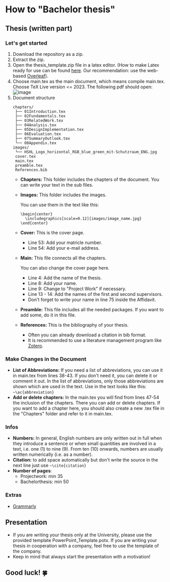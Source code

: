 # How to "Bachelor thesis"

## Thesis (written part)

### Let's get started
1. Download the repository as a zip.
2. Extract the zip.
3. Open the thesis_template.zip file in a latex editor. (How to make Latex ready for use can be found [here](https://www.wwu.edu/faculty/curgus/Courses/LaTeX/Getting_Started_with_LaTeX.html). Our recommendation: use the web-based [Overleaf](https://www.overleaf.com/latex/templates/bachelorthesis-hshl/bydmpbhxfqgq)).
4. Choose main.tex as the main document, which means compile main.tex. Choose TeX Live version <= 2023. The following pdf should open:
![image](https://user-images.githubusercontent.com/43642275/231692705-7359fac9-0975-472b-873a-22be89630f31.png)
5. Document structure
   ```
   chapters/
    ├── 01Introduction.tex
    ├── 02Fundamentals.tex
    ├── 03RelatedWork.tex
    ├── 04Analysis.tex
    ├── 05DesignImplementation.tex
    ├── 06Evaluation.tex
    ├── 07SummaryOutlook.tex
    └── 08Appendix.tex
   images/
    └── HSHL_Logo_horizontal_RGB_blue_green_mit-Schutzraum_ENG.jpg
    cover.tex
    main.tex
    preamble.tex
    References.bib
    ```
   - **Chapters:** This folder includes the chapters of the document. You can write your text in the sub files.
   - **Images:** This folder includes the images.
     
      You can use them in the text like this:
       ```
       \begin{center}
	     \includegraphics[scale=0.12]{images/image_name.jpg}
       \end{center}
       ```
   - **Cover:** This is the cover page.
     - Line 53: Add your matricle number.
     - Line 54: Add your e-mail address. 
   - **Main:** This file connects all the chapters.

     You can also change the cover page here.
     - Line 4: Add the name of the thesis.
     - Line 8: Add your name.
     - Line 9: Change to "Project Work" if necessary.
     - Line 13 - 14: Add the names of the first and second supervisors.
     - Don't forget to write your name in line 75 inside the Affidavit.
    - **Preamble:** This file includes all the needed packages. If you want to add some, do it in this file.
    - **References:** This is the bibliography of your thesis.
      - Often you can already download a citation in bib format.
      - It is recommended to use a literature management program like [Zotero](https://www.zotero.org/).

### Make Changes in the Document
- **List of Abbreviations:** If you need a list of abbreviations, you can use it in main.tex from lines 38-43. If you don't need it, you can delete it or comment it out.
In the list of abbreviations, only those abbreviations are shown which are used in the text. Use in the text looks like this: ```~\ac{abbreviation}```
- **Add or delete chapters:** In the main.tex you will find from lines 47-54 the inclusion of the chapters. There you can add or delete chapters. If you want to add a chapter here, you should also create a new .tex file in the "Chapters" folder and refer to it in main.tex.

### Infos
- **Numbers:** In general, English numbers are only written out in full when they introduce a sentence or when small quantities are involved in a text, i.e. one (1) to nine (9). From ten (10) onwards, numbers are usually written numerically (i.e. as a number).
- **Citation:** to add space automatically but don't write the source in the next line just use ``` ~\cite{citation} ```
- **Number of pages**:
	- Projectwork: min 35
 	- Bachelorthesis: min 50

### Extras
- [Grammarly](https://app.grammarly.com/)

## Presentation
- If you are writing your thesis only at the University, please use the provided template PowerPoint_Template.potx. If you are writing your thesis in cooperation with a company, feel free to use the template of the company.
- Keep in mind that always start the presentation with a motivation!

## Good luck! 🍀
